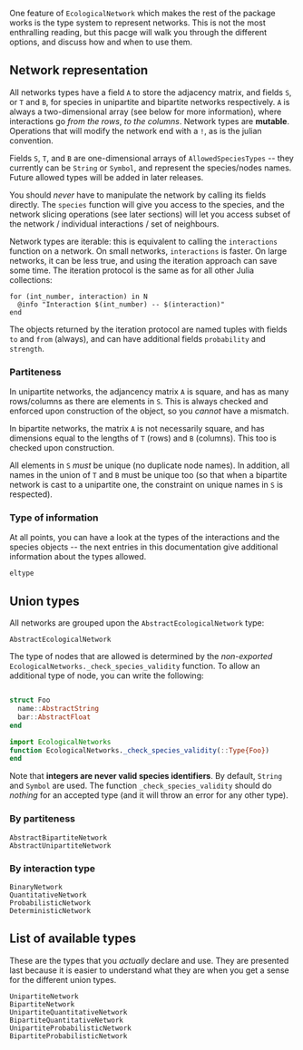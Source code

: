 One feature of `EcologicalNetwork` which makes the rest of the package works is
the type system to represent networks. This is not the most enthralling reading,
but this pacge will walk you through the different options, and discuss how and
when to use them.

## Network representation

All networks types have a field `A` to store the adjacency matrix, and fields
`S`, or `T` and `B`, for species in unipartite and bipartite networks
respectively. `A` is always a two-dimensional array (see below for more
information), where interactions go *from the rows*, *to the columns*. Network
types are **mutable**. Operations that will modify the network end with a `!`,
as is the julian convention.

Fields `S`, `T`, and `B` are one-dimensional arrays of `AllowedSpeciesTypes` --
they currently can be `String` or `Symbol`, and represent the species/nodes
names. Future allowed types will be added in later releases.

You should *never* have to manipulate the network by calling its fields
directly. The `species` function will give you access to the species, and the
network slicing operations (see later sections) will let you access subset of
the network / individual interactions / set of neighbours.

Network types are iterable: this is equivalent to calling the `interactions`
function on a network. On small networks, `interactions` is faster. On large
networks, it can be less true, and using the iteration approach can save some
time. The iteration protocol is the same as for all other Julia collections:

~~~
for (int_number, interaction) in N
  @info "Interaction $(int_number) -- $(interaction)"
end
~~~

The objects returned by the iteration protocol are named tuples with fields `to`
and `from` (always), and can have additional fields `probability` and
`strength`.

### Partiteness

In unipartite networks, the adjancency matrix `A` is square, and has as many
rows/columns as there are elements in `S`. This is always checked and enforced
upon construction of the object, so you *cannot* have a mismatch.

In bipartite networks, the matrix `A` is not necessarily square, and has
dimensions equal to the lengths of `T` (rows) and `B` (columns). This too is
checked upon construction.

All elements in `S` *must* be unique (no duplicate node names). In addition, all
names in the union of `T` and `B` must be unique too (so that when a bipartite
network is cast to a unipartite one, the constraint on unique names in `S` is
respected).

### Type of information

At all points, you can have a look at the types of the interactions and the
species objects -- the next entries in this documentation give additional
information about the types allowed.

```@docs
eltype
```

## Union types

All networks are grouped upon the `AbstractEcologicalNetwork` type:

```@docs
AbstractEcologicalNetwork
```

The type of nodes that are allowed is determined by the *non-exported*
`EcologicalNetworks._check_species_validity` function. To allow an additional type of
node, you can write the following:

~~~ julia

struct Foo
  name::AbstractString
  bar::AbstractFloat
end

import EcologicalNetworks
function EcologicalNetworks._check_species_validity(::Type{Foo})
end
~~~

Note that **integers are never valid species identifiers**. By default, `String`
and `Symbol` are used. The function `_check_species_validity` should do *nothing*
for an accepted type (and it will throw an error for any other type).

### By partiteness

```@docs
AbstractBipartiteNetwork
AbstractUnipartiteNetwork
```

### By interaction type

```@docs
BinaryNetwork
QuantitativeNetwork
ProbabilisticNetwork
DeterministicNetwork
```


## List of available types

These are the types that you *actually* declare and use. They are presented last
because it is easier to understand what they are when you get a sense for the
different union types.

```@docs
UnipartiteNetwork
BipartiteNetwork
UnipartiteQuantitativeNetwork
BipartiteQuantitativeNetwork
UnipartiteProbabilisticNetwork
BipartiteProbabilisticNetwork
```

